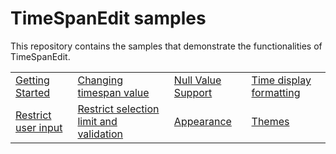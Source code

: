 # TimeSpanEdit samples

This repository contains the samples that demonstrate the functionalities of TimeSpanEdit.

<table>
 <tr>
  <td><a href="Samples/Getting-Started">Getting Started</a></td>  
  <td><a href="Samples/TimeSpanEdit-Features">Changing timespan value</a></td>
  <td><a href="Samples/TimeSpanEdit-Features">Null Value Support</a></td> 
  <td><a href="Samples/TimeSpanEdit-Features">Time display formatting</a></td>
 </tr>
 <tr>
  <td><a href="Samples/TimeSpanEdit-Features">Restrict user input</a></td> 
  <td><a href="Samples/TimeSpanEdit-Features">Restrict selection limit and validation</a></td> 
  <td><a href="Samples/Appearance">Appearance</a></td>
  <td><a href="Samples/Themes">Themes</a></td>
 </tr>
</table>
